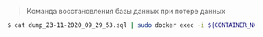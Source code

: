 > Команда восстановления базы данных при потере данных

```sh
$ cat dump_23-11-2020_09_29_53.sql | sudo docker exec -i ${CONTAINER_NAME} psql -U ${DB_USERNAME} -d ${DB_NAME}
```
